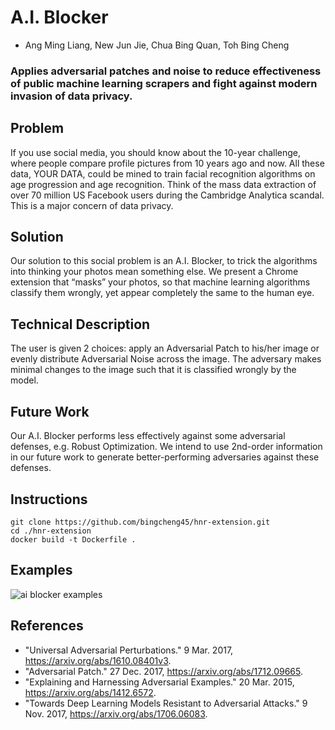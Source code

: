 # A.I. Blocker
* Ang Ming Liang, New Jun Jie, Chua Bing Quan, Toh Bing Cheng
### Applies adversarial patches and noise to reduce effectiveness of public machine learning scrapers and fight against modern invasion of data privacy.
## Problem
If you use social media, you should know about the 10-year challenge, where people compare profile pictures from 10 years ago and now. All these data, YOUR DATA, could be mined to train facial recognition algorithms on age progression and age recognition. Think of the mass data extraction of over 70 million US Facebook users during the Cambridge Analytica scandal. This is a major concern of data privacy.

## Solution
Our solution to this social problem is an A.I. Blocker, to trick the algorithms into thinking your photos mean something else. We present a Chrome extension that “masks” your photos, so that machine learning algorithms classify them wrongly, yet appear completely the same to the human eye.

## Technical Description
The user is given 2 choices: apply an Adversarial Patch to his/her image or evenly distribute Adversarial Noise across the image. The adversary makes minimal changes to the image such that it is classified wrongly by the model.

## Future Work
Our A.I. Blocker performs less effectively against some adversarial defenses, e.g. Robust Optimization. We intend to use 2nd-order information in our future work to generate better-performing adversaries against these defenses.

## Instructions
```
git clone https://github.com/bingcheng45/hnr-extension.git
cd ./hnr-extension
docker build -t Dockerfile .
```
## Examples
![ai blocker examples](https://user-images.githubusercontent.com/27071473/51434321-0e7a9780-1c99-11e9-93ee-48b866c292d9.png)

## References
* "Universal Adversarial Perturbations." 9 Mar. 2017, https://arxiv.org/abs/1610.08401v3.
* "Adversarial Patch." 27 Dec. 2017, https://arxiv.org/abs/1712.09665.
* "Explaining and Harnessing Adversarial Examples." 20 Mar. 2015, https://arxiv.org/abs/1412.6572.
* "Towards Deep Learning Models Resistant to Adversarial Attacks." 9 Nov. 2017, https://arxiv.org/abs/1706.06083.
